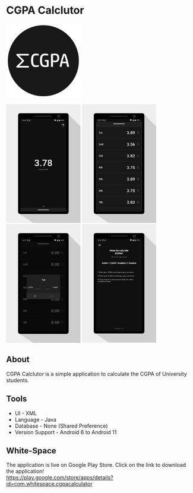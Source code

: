 # CGPA Calclutor

<img  src= "Asset/Asset 5@4x.png" width= 200 height= 200>

<img  src= "Asset/CGPA (1).jpg" width= 200 height= 320> <img  src= "Asset/CGPA (2).jpg" width= 200 height= 320> <img  src= "Asset/CGPA (3).jpg" width= 200 height= 320> <img  src= "Asset/CGPA (4).jpg" width= 200 height= 320>

## About
CGPA Calclutor is a simple application to calculate the CGPA of University students.

## Tools

- UI - XML
- Language - Java
- Database - None (Shared Preference)
- Version Support - Android 6 to Android 11


## White-Space

The application is live on Google Play Store.
Click on the link to download the application! <br/>
https://play.google.com/store/apps/details?id=com.whitespace.cgpacalculator
